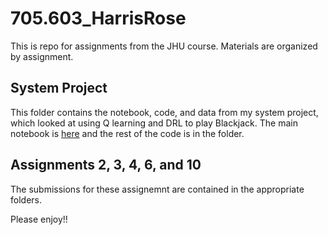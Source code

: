 # 705.603_HarrisRose

This is repo for assignments from the JHU course.  Materials are organized by assignment.

## System Project

This folder contains the notebook, code, and data from my system project, which looked at using Q learning and DRL to play Blackjack.  The main notebook is [here](https://github.com/hsr587/705.603_HarrisRose/blob/master/System_Project/System_Project_Blackjack_Learning_HarrisRose.ipynb) and the rest of the code is in the folder.

## Assignments 2, 3, 4, 6, and 10

The submissions for these assignemnt are contained in the appropriate folders.  

Please enjoy!!
